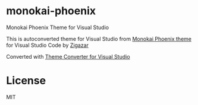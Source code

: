 # monokai-phoenix
Monokai Phoenix Theme for Visual Studio

This is autoconverted theme for Visual Studio from [Monokai Phoenix theme](https://github.com/zigagrcar/vscode-monokai-phoenix) for Visual Studio Code by [Zigazar](https://github.com/zigagrcar)

Converted with [Theme Converter for Visual Studio](https://github.com/microsoft/theme-converter-for-vs)
# License
MIT
